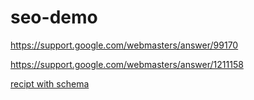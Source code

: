 seo-demo
========

https://support.google.com/webmasters/answer/99170

https://support.google.com/webmasters/answer/1211158

<a href="http://www.google.com/webmasters/tools/richsnippets?q=http%3A%2F%2Frudywaltz.github.io%2Fseo-demo%2Fdefault%2F2013%2F12%2F05%2Frecipte-schema.html" target="_blank">recipt with schema</a>
